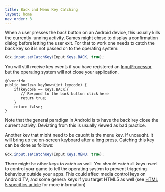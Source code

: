 ```yaml
---
title: Back and Menu Key Catching
layout: home
nav_order: 3
---
```

When a user presses the back button on an Android device, this usually kills the currently running activity. Games might chose to display a confirmation dialog before letting the user exit. For that to work one needs to catch the back key so it is not passed on to the operating system:

```java
Gdx.input.setCatchKey(Input.Keys.BACK, true);
```

You will still receive key events if you have registered an [InputProcessor](/wiki/input/event-handling), but the operating system will not close your application.

```   
@Override
public boolean keyDown(int keycode) {
    if(keycode == Keys.BACK){
       // Respond to the back button click here
       return true;
    }
    return false;
}
```

Note that the general paradigm in Android is to have the back key close the current activity. Deviating from this is usually viewed as bad practice.

Another key that might need to be caught is the menu key. If uncaught, it will bring up the on-screen keyboard after a long press. Catching this key can be done as follows:

```java
Gdx.input.setCatchKey(Input.Keys.MENU, true);
```

There might be other keys to catch as well. You should catch all keys used to control your game to tell the operating system to prevent triggering behaviour outside your apps. This could affect media control keys on Android TV, and some general keys if you target HTML5 as well (see [HTML 5 specifics article](/wiki/html5-backend-and-gwt-specifics#preventing-keys-from-triggering-scrolling-and-other-browser-functions) for more information)